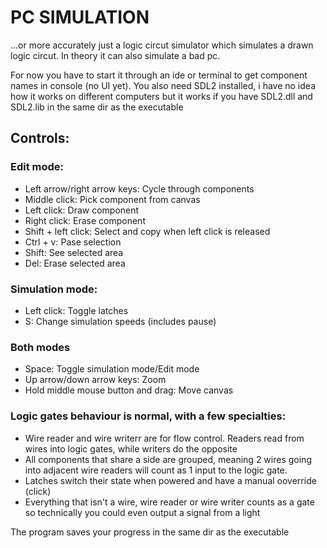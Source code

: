 # PC SIMULATION

...or more accurately just a logic circut simulator which simulates a drawn logic circut. In theory it can also simulate a bad pc.



For now you have to start it through an ide or terminal to get component names in console (no UI yet). You also need SDL2 installed, i have no idea how it works on different computers but it works if you have SDL2.dll and SDL2.lib in the same dir as the executable

## Controls:
###  Edit mode:
 - Left arrow/right arrow keys: Cycle through components
 - Middle click: Pick component from canvas
 - Left click: Draw component
 - Right click: Erase component
 - Shift + left click: Select and copy when left click is released
 - Ctrl + v: Pase selection
 - Shift: See selected area
 - Del: Erase selected area
###  Simulation mode:
 - Left click: Toggle latches
 - S: Change simulation speeds (includes pause)
###  Both modes
 - Space: Toggle simulation mode/Edit mode
 - Up arrow/down arrow keys: Zoom
 - Hold middle mouse button and drag: Move canvas

### Logic gates behaviour is normal, with a few specialties:
- Wire reader and wire writerr are for flow control. Readers read from wires into logic gates, while writers do the opposite
- All components that share a side are grouped, meaning 2 wires going into adjacent wire readers will count as 1 input to the logic gate.
- Latches switch their state when powered and have a manual ooverride (click)
- Everything that isn't a wire, wire reader or wire writer counts as a gate so technically you could even output a signal from a light

The program saves your progress in the same dir as the executable
